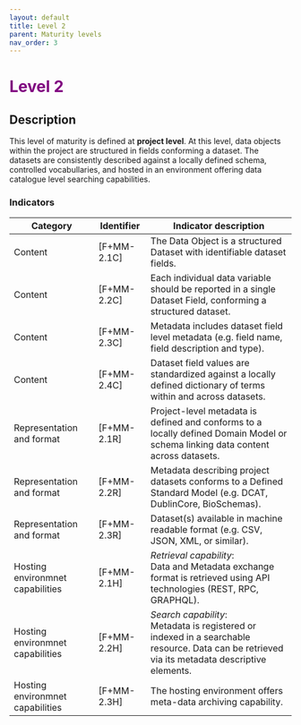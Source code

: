 ```yaml
---
layout: default
title: Level 2
parent: Maturity levels
nav_order: 3
---
```


# <span style="color:purple;font-weight:bold">Level 2</span>

## Description

This level of maturity is defined at **project level**. At this level, data objects within the project are structured in fields conforming a dataset. The datasets are consistently described against a locally defined schema, controlled vocabullaries, and hosted in an environment offering data catalogue level searching capabilities.

### Indicators

| Category | Identifier | Indicator description |
| -------- | ---------- | --------------------- |
| Content | [F+MM-2.1C] | The Data Object is a structured Dataset with identifiable dataset fields. |
| Content | [F+MM-2.2C] | Each individual data variable should be reported in a single Dataset Field, conforming a structured dataset. |
| Content | [F+MM-2.3C] | Metadata includes dataset field level metadata (e.g. field name, field description and type). |
| Content | [F+MM-2.4C] | Dataset field values are standardized against a locally defined dictionary of terms within and across datasets. |
| Representation and format |  [F+MM-2.1R] | Project-level metadata is defined and conforms to a locally defined Domain Model or schema linking data content across datasets. |
| Representation and format |  [F+MM-2.2R] | Metadata describing project datasets conforms to a Defined Standard Model (e.g. DCAT, DublinCore, BioSchemas). |
| Representation and format |  [F+MM-2.3R] | Dataset(s) available in machine readable format (e.g. CSV, JSON, XML, or similar). |
| Hosting environmnet capabilities | [F+MM-2.1H] | *Retrieval capability*:<br/> Data and Metadata exchange format is retrieved using API technologies (REST, RPC, GRAPHQL). |
| Hosting environmnet capabilities | [F+MM-2.2H] | *Search capability*:<br/> Metadata is registered or indexed in a searchable resource. Data can be retrieved via its metadata descriptive elements. |
| Hosting environmnet capabilities | [F+MM-2.3H] | The hosting environment offers meta-data archiving capability. |
